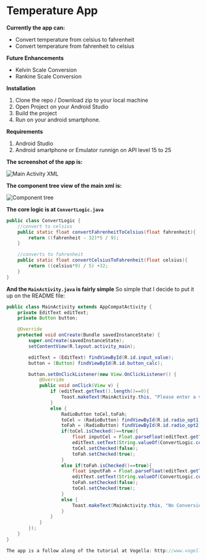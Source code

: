 # Temperature App

**Currently the app can:**
* Convert temperature from celsius to fahrenheit
* Convert temperature from fahrenheit to celsius

**Future Enhancements**
* Kelvin Scale Conversion
* Rankine Scale Conversion

**Installation**
1. Clone the repo / Download zip to your local machine
2. Open Project on your Android Studio
3. Build the project
4. Run on your android smartphone.

**Requirements**
1. Android Studio
2. Android smartphone or Emulator runnign on API level 15 to 25

**The screenshot of the app is:**

![Main Activity XML](https://s21.postimg.org/3k6wdtzon/Screenshot_from_2017-06-19_23-19-17.png)

**The component tree view of the main xml is:**

![Component tree](https://s21.postimg.org/4azmjm21z/Screenshot_from_2017-06-19_23-20-13.png)


**The core logic is at `ConvertLogic.java`**
```JAVA
public class ConvertLogic {
    //convert to celsius
    public static float convertFahrenheitToCelsius(float fahrenheit){
        return ((fahrenheit - 32)*5 / 9);
    }

    //converts to fahrenheit
    public static float convertCelsiusToFahrenheit(float celsius){
        return ((celsius*9) / 5) +32;
    }
}
```

**And the ``MainActivity.java`` is fairly simple**
So simple that I decide to put it up on the README file:
```JAVA
public class MainActivity extends AppCompatActivity {
    private EditText editText;
    private Button button;

    @Override
    protected void onCreate(Bundle savedInstanceState) {
        super.onCreate(savedInstanceState);
        setContentView(R.layout.activity_main);

        editText = (EditText) findViewById(R.id.input_value);
        button = (Button) findViewById(R.id.button_calc);

        button.setOnClickListener(new View.OnClickListener() {
            @Override
            public void onClick(View v) {
                if (editText.getText().length()==0){
                    Toast.makeText(MainActivity.this, "Please enter a valid number", Toast.LENGTH_LONG).show();
                }
                else {
                    RadioButton toCel,toFah;
                    toCel = (RadioButton) findViewById(R.id.radio_opt1);
                    toFah = (RadioButton) findViewById(R.id.radio_opt2);
                    if(toCel.isChecked()==true){
                        float inputCel = Float.parseFloat(editText.getText().toString());
                        editText.setText(String.valueOf(ConvertLogic.convertFahrenheitToCelsius(inputCel)));
                        toCel.setChecked(false);
                        toFah.setChecked(true);
                    }
                    else if(toFah.isChecked()==true){
                        float inputFah = Float.parseFloat(editText.getText().toString());
                        editText.setText(String.valueOf(ConvertLogic.convertCelsiusToFahrenheit(inputFah)));
                        toFah.setChecked(false);
                        toCel.setChecked(true);
                    }
                    else {
                        Toast.makeText(MainActivity.this, "No Conversion Selected", Toast.LENGTH_LONG).show();
                    }
                }
            }
        });
    }
}

The app is a follow along of the tutorial at Vogella: http://www.vogella.com/tutorials/Android/article.html#tutorialtemperature with some minor deviations

